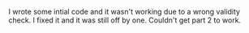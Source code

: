 I wrote some intial code and it wasn't working due to a wrong validity check.  I fixed it and it was still off by one.  Couldn't get part 2 to work.